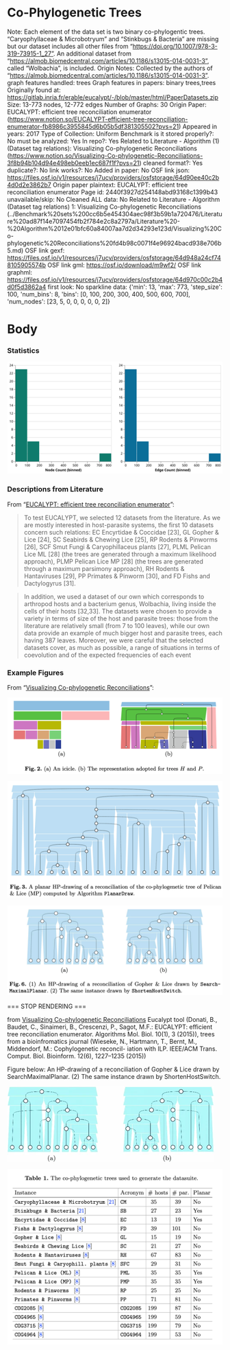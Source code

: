 # Co-Phylogenetic Trees

Note: Each element of the data set is two binary co-phylogentic trees. “Caryophyllaceae & Microbotryum” and “Stinkbugs & Bacteria” are missing but our dataset includes all other files from “https://doi.org/10.1007/978-3-319-73915-1_27”. An additional dataset from “https://almob.biomedcentral.com/articles/10.1186/s13015-014-0031-3”, called “Wolbachia”, is included.
Origin Notes: Collected by the authors of “https://almob.biomedcentral.com/articles/10.1186/s13015-014-0031-3”.
graph features handled: trees
Graph features in papers: binary trees,trees
Originally found at: https://gitlab.inria.fr/erable/eucalypt/-/blob/master/html/PaperDatasets.zip
Size: 13-773 nodes, 12-772 edges
Number of Graphs: 30
Origin Paper: EUCALYPT: efficient tree reconciliation enumerator (https://www.notion.so/EUCALYPT-efficient-tree-reconciliation-enumerator-fb8986c3955845d6b05b5df381305502?pvs=21)
Appeared in years: 2017
Type of Collection: Uniform Benchmark
is it stored properly?: No
must be analyzed: Yes
In repo?: Yes
Related to Literature - Algorithm (1) (Dataset tag relations): Visualizing Co-phylogenetic Reconciliations (https://www.notion.so/Visualizing-Co-phylogenetic-Reconciliations-3f8b94b104d94e498eb0eeb1ec687f1f?pvs=21)
cleaned format?: Yes
duplicate?: No
link works?: No
Added in paper: No
OSF link json: https://files.osf.io/v1/resources/j7ucv/providers/osfstorage/64d90ee40c2b4d0d2e3862b7
Origin paper plaintext: EUCALYPT: efficient tree reconciliation enumerator
Page id: 2440f3927d254148abd93168c1399b43
unavailable/skip: No
Cleaned ALL data: No
Related to Literature - Algorithm (Dataset tag relations) 1: Visualizing Co-phylogenetic Reconciliations (../Benchmark%20sets%200cc6b5e454304aec98f3b59b1a720476/Literature%20ad87f14e7097454fb2f784e2c8a2797a/Literature%20-%20Algorithm%2012e01bfc60a84007aa7d2d34293e123d/Visualizing%20Co-phylogenetic%20Reconciliations%20fd4b98c0071f4e96924bacd938e706b5.md)
OSF link gexf: https://files.osf.io/v1/resources/j7ucv/providers/osfstorage/64d948a24cf748105905574b
OSF link gml: https://osf.io/download/m9wf2/
OSF link graphml: https://files.osf.io/v1/resources/j7ucv/providers/osfstorage/64d970c00c2b4d0f5d3862a4
first look: No
sparkline data: {'min': 13, 'max': 773, 'step_size': 100, 'num_bins': 8, 'bins': [0, 100, 200, 300, 400, 500, 600, 700], 'num_nodes': [23, 5, 0, 0, 0, 0, 0, 2]}

# Body

### Statistics

![four_in_one.svg](Co-Phylogenetic%20Trees%202440f3927d254148abd93168c1399b43/four_in_one.svg)

### Descriptions from Literature

From “[EUCALYPT: efficient tree reconciliation enumerator](https://almob.biomedcentral.com/articles/10.1186/s13015-014-0031-3)”:

> To test EUCALYPT, we selected 12 datasets from the literature. As we are mostly interested in host-parasite systems, the first 10 datasets concern such relations: EC Encyrtidae & Coccidae [23], GL Gopher & Lice [24], SC Seabirds & Chewing Lice [25], RP Rodents & Pinworms [26], SCF Smut Fungi & Caryophillaceus plants [27], PLML Pelican Lice ML [28] (the trees are generated through a maximum likelihood approach), PLMP Pelican Lice MP [28] (the trees are generated through a maximum parsimony approach), RH Rodents & Hantaviruses [29], PP Primates & Pinworm [30], and FD Fishs and Dactylogyrus [31].
> 

> In addition, we used a dataset of our own which corresponds to arthropod hosts and a bacterium genus, Wolbachia, living inside the cells of their hosts [32,33]. The datasets were chosen to provide a variety in terms of size of the host and parasite trees: those from the literature are relatively small (from 7 to 100 leaves), while our own data provide an example of much bigger host and parasite trees, each having 387 leaves. Moreover, we were careful that the selected datasets cover, as much as possible, a range of situations in terms of coevolution and of the expected frequencies of each event
> 

### Example Figures

From “[Visualizing Co-phylogenetic Reconciliations](https://doi.org/10.1007/978-3-319-73915-1_27)”:

![Screen Shot 2023-08-15 at 10.50.19 AM.png](Co-Phylogenetic%20Trees%202440f3927d254148abd93168c1399b43/Screen_Shot_2023-08-15_at_10.50.19_AM.png)

![Screen Shot 2023-08-15 at 10.50.09 AM.png](Co-Phylogenetic%20Trees%202440f3927d254148abd93168c1399b43/Screen_Shot_2023-08-15_at_10.50.09_AM.png)

![Screen Shot 2023-08-15 at 10.49.57 AM.png](Co-Phylogenetic%20Trees%202440f3927d254148abd93168c1399b43/Screen_Shot_2023-08-15_at_10.49.57_AM.png)

=== STOP RENDERING ===

from [Visualizing Co-phylogenetic Reconciliations](../Benchmark%20sets%200cc6b5e454304aec98f3b59b1a720476/Literature%20ad87f14e7097454fb2f784e2c8a2797a/Literature%20-%20Algorithm%2012e01bfc60a84007aa7d2d34293e123d/Visualizing%20Co-phylogenetic%20Reconciliations%20fd4b98c0071f4e96924bacd938e706b5.md) 
Eucalypt tool (Donati, B., Baudet, C., Sinaimeri, B., Crescenzi, P., Sagot, M.F.: EUCALYPT:
efficient tree reconciliation enumerator. Algorithms Mol. Biol. 10(1), 3 (2015)), trees from a bioinfromatics journal (Wieseke, N., Hartmann, T., Bernt, M., Middendorf, M.: Cophylogenetic reconcil-
iation with ILP. IEEE/ACM Trans. Comput. Biol. Bioinform. 12(6), 1227–1235
(2015))

Figure below: An HP-drawing of a reconciliation of Gopher & Lice drawn by SearchMaximalPlanar. (2) The same instance drawn by ShortenHostSwitch.

![Untitled](Co-Phylogenetic%20Trees%202440f3927d254148abd93168c1399b43/Untitled.png)

![evolu.png](Co-Phylogenetic%20Trees%202440f3927d254148abd93168c1399b43/evolu.png)